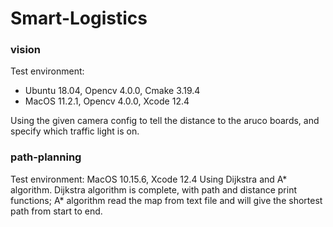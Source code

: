 # Smart-Logistics
### vision
Test environment: 
- Ubuntu 18.04, Opencv 4.0.0, Cmake 3.19.4
- MacOS 11.2.1, Opencv 4.0.0, Xcode 12.4

Using the given camera config to tell the distance to the aruco boards, and specify which traffic light is on.
### path-planning
Test environment: MacOS 10.15.6, Xcode 12.4
Using Dijkstra and A* algorithm. Dijkstra algorithm is complete, with path and distance print functions; A* algorithm read the map from text file and will give the shortest path from start to end.
